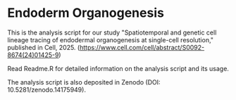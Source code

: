 # Endoderm Organogenesis

This is the analysis script for our study  "Spatiotemporal and genetic cell lineage tracing of endodermal organogenesis at single-cell resolution," published in Cell, 2025. (https://www.cell.com/cell/abstract/S0092-8674(24)01425-9)

Read Readme.R for detailed information on the analysis script and its usage.

The analysis script is also deposited in  Zenodo (DOI: 10.5281/zenodo.14175949).
